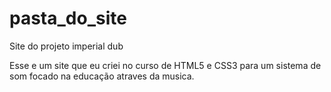 # pasta_do_site
 Site do projeto imperial dub
 
Esse e um site que eu criei no curso de HTML5 e CSS3 para um sistema de som focado na educação atraves da musica.
